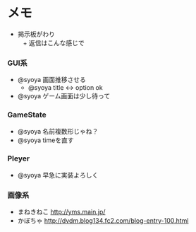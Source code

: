 # メモ  
+ 掲示板がわり  
    + 返信はこんな感じで
  
### GUI系  
+ @syoya 画面推移させる  
    + @syoya title <-> option ok
+ @syoya ゲーム画面は少し待って  
  
### GameState  
+ @syoya 名前複数形じゃね？  
+ @syoya timeを直す  
  
### Pleyer
+ @syoya 早急に実装よろしく  
  
### 画像系
+ まねきねこ http://yms.main.jp/  
+ かぼちゃ http://dvdm.blog134.fc2.com/blog-entry-100.html  
